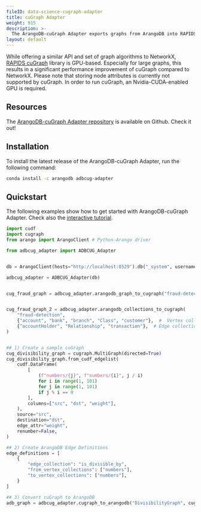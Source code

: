 ```yaml
---
fileID: data-science-cugraph-adapter
title: cuGraph Adapter
weight: 915
description: >- 
  The ArangoDB-cuGraph Adapter exports graphs from ArangoDB into RAPIDS cuGraph, a library of collective GPU-accelerated graph algorithms, and vice-versa
layout: default
---
```

While offering a similar API and set of graph algorithms to NetworkX,
[RAPIDS cuGraph](https://docs.rapids.ai/api/cugraph/stable/)
library is GPU-based. Especially for large graphs, this
results in a significant performance improvement of cuGraph compared to NetworkX.
Please note that storing node attributes is currently not supported by cuGraph.
In order to run cuGraph, an Nvidia-CUDA-enabled GPU is required.

## Resources

The [ArangoDB-cuGraph Adapter repository](https://github.com/arangoml/cugraph-adapter)
is available on Github. Check it out!

## Installation

To install the latest release of the ArangoDB-cuGraph Adapter,
run the following command:

```bash
conda install -c arangodb adbcug-adapter
```

## Quickstart

The following examples show how to get started with ArangoDB-cuGraph Adapter.
Check also the 
[interactive tutorial](https://colab.research.google.com/github/arangoml/cugraph-adapter/blob/master/examples/ArangoDB_cuGraph_Adapter.ipynb).

```py
import cudf
import cugraph
from arango import ArangoClient # Python-Arango driver

from adbcug_adapter import ADBCUG_Adapter


db = ArangoClient(hosts="http://localhost:8529").db("_system", username="root", password="")

adbcug_adapter = ADBCUG_Adapter(db)


cug_fraud_graph = adbcug_adapter.arangodb_graph_to_cugraph("fraud-detection")


cug_fraud_graph_2 = adbcug_adapter.arangodb_collections_to_cugraph(
    "fraud-detection",
    {"account", "bank", "branch", "Class", "customer"},  #  Vertex collections
    {"accountHolder", "Relationship", "transaction"},  # Edge collections
)


## 1) Create a sample cuGraph
cug_divisibility_graph = cugraph.MultiGraph(directed=True)
cug_divisibility_graph.from_cudf_edgelist(
    cudf.DataFrame(
        [
            (f"numbers/{j}", f"numbers/{i}", j / i)
            for i in range(1, 101)
            for j in range(1, 101)
            if j % i == 0
        ],
        columns=["src", "dst", "weight"],
    ),
    source="src",
    destination="dst",
    edge_attr="weight",
    renumber=False,
)

## 2) Create ArangoDB Edge Definitions
edge_definitions = [
    {
        "edge_collection": "is_divisible_by",
        "from_vertex_collections": ["numbers"],
        "to_vertex_collections": ["numbers"],
    }
]

## 3) Convert cuGraph to ArangoDB
adb_graph = adbcug_adapter.cugraph_to_arangodb("DivisibilityGraph", cug_graph, edge_definitions)
```